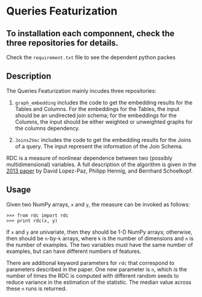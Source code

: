 Queries Featurization
======================================


## To installation each componnent, check the three repositories for details. 

Check the `requirement.txt` file to see the dependent python packes

## Description

The Queries Featurization mainly incudes three repositories:
      
1) `graph_embedding` includes the code to get the embedding results for the Tables and Columns. For the embeddings for the Tables, the input should        be an undirected join schema; for the embeddings for the Columns, the input should be either weighted or unweighted graphs for the columns                dependency.
      
2) `Joins2Vec` includes the code to get the embedding results for the Joins of a query. The input represent the information of the Join Schema.

RDC is a measure of nonlinear dependence between two (possibly
multidimensional) variables. A full description of the algorithm is given in
the [2013 paper](https://papers.nips.cc/paper/5138-the-randomized-dependence-coefficient.pdf)
by David Lopez-Paz, Philipp Hennig, and Bernhard Schoelkopf.

## Usage

Given two NumPy arrays, `x` and `y`, the measure can be invoked as follows:

    >>> from rdc import rdc
    >>> print rdc(x, y)

If `x` and `y` are univariate, then they should be 1-D NumPy arrays; otherwise,
then should be `n`-by-`k` arrays, where `k` is the number of dimensions and `n`
is the number of examples. The two variables must have the same number of
examples, but can have different numbers of features.

There are additional keyword parameters for `rdc` that correspond to parameters
described in the paper. One new parameter is `n`, which is the number of times
the RDC is computed with different random seeds to reduce variance in the
estimation of the statistic. The median value across these `n` runs is returned.
